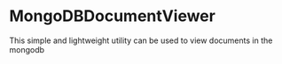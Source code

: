 # MongoDBDocumentViewer
This simple and lightweight utility can be used to view documents in the mongodb
